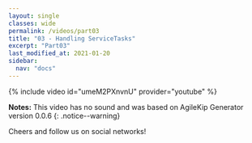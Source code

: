 ```yaml
---
layout: single
classes: wide
permalink: /videos/part03
title: "03 - Handling ServiceTasks"
excerpt: "Part03"
last_modified_at: 2021-01-20
sidebar:
  nav: "docs"
---
```


{% include video id="umeM2PXnvnU" provider="youtube" %}

**Notes:** This video has no sound and was based on AgileKip Generator version 0.0.6
{: .notice--warning}

Cheers and follow us on social networks!

